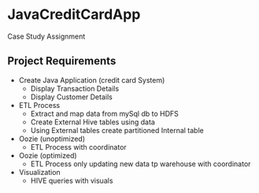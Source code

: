 # JavaCreditCardApp
Case Study Assignment 

## Project Requirements 
  - Create Java Application (credit card System) 
    - Display Transaction Details 
    - Display Customer Details 
  - ETL Process 
    - Extract and map data from mySql db to HDFS 
    - Create External Hive tables using data
    - Using External tables create partitioned Internal table
  - Oozie (unoptimized) 
    - ETL Process with coordinator 
  - Oozie (optimized)
    - ETL Process only updating new data tp warehouse with coordinator 
  - Visualization 
    - HIVE queries with visuals 

